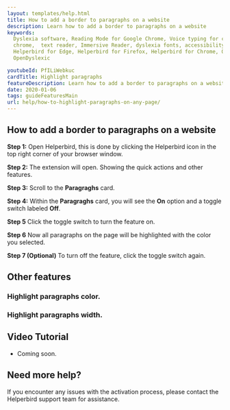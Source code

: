 ```yaml
---
layout: templates/help.html
title: How to add a border to paragraphs on a website
description: Learn how to add a border to paragraphs on a website
keywords:
  Dyslexia software, Reading Mode for Google Chrome, Voice typing for chrome, Text to speech for
  chrome,  text reader, Immersive Reader, dyslexia fonts, accessibility software, dyslexia software,
  Helperbird for Edge, Helperbird for Firefox, Helperbird for Chrome, Opendyslexic for Chrome,
  OpenDyslexic

youtubeId: PfILiWebkuc
cardTitle: Highlight paragraphs
featureDescription: Learn how to add a border to paragraphs on a website.
date: 2020-01-06
tags: guideFeaturesMain
url: help/how-to-highlight-paragraphs-on-any-page/
---
```


## How to add a border to paragraphs on a website

**Step 1:** Open Helperbird, this is done by clicking the Helperbird icon in the top right corner of your browser window.

**Step 2:** The extension will open. Showing the quick actions and other features.

**Step 3:** Scroll to the **Paragraghs** card.

**Step 4:** Within the **Paragraghs** card, you will see the **On** option and a toggle switch labeled **Off**.

**Step 5** Click the toggle switch to turn the feature on.

**Step 6** Now all paragraphs on the page will be highlighted with the color you selected.

**Step 7 (Optional)** To turn off the feature, click the toggle switch again.



## Other features

### Highlight paragraphs color.
### Highlight paragraphs width.


## Video Tutorial

- Coming soon.



## Need more help?

If you encounter any issues with the activation process, please contact the Helperbird support team for assistance.




